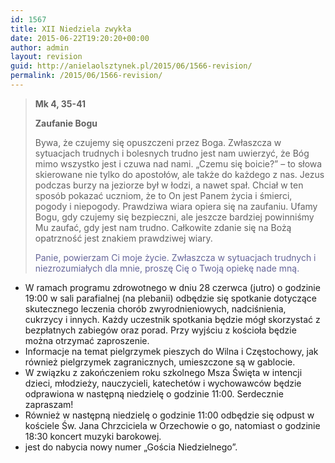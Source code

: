 ```yaml
---
id: 1567
title: XII Niedziela zwykła
date: 2015-06-22T19:20:20+00:00
author: admin
layout: revision
guid: http://anielaolsztynek.pl/2015/06/1566-revision/
permalink: /2015/06/1566-revision/
---
```

> **Mk 4, 35-41**
> 
> **Zaufanie Bogu**
> 
> Bywa, że czujemy się opuszczeni przez Boga. Zwłaszcza w sytuacjach trudnych i bolesnych trudno jest nam uwierzyć, że Bóg mimo wszystko jest i czuwa nad nami. &#8222;Czemu się boicie?&#8221; &#8211; to słowa skierowane nie tylko do apostołów, ale także do każdego z nas. Jezus podczas burzy na jeziorze był w łodzi, a nawet spał. Chciał w ten sposób pokazać uczniom, że to On jest Panem życia i śmierci, pogody i niepogody. Prawdziwa wiara opiera się na zaufaniu. Ufamy Bogu, gdy czujemy się bezpieczni, ale jeszcze bardziej powinniśmy Mu zaufać, gdy jest nam trudno. Całkowite zdanie się na Bożą opatrzność jest znakiem prawdziwej wiary.
> 
> <span style="color: #666699;">Panie, powierzam Ci moje życie. Zwłaszcza w sytuacjach trudnych i niezrozumiałych dla mnie, proszę Cię o Twoją opiekę nade mną.</span>

  * W ramach programu zdrowotnego w dniu 28 czerwca (jutro) o godzinie 19:00 w sali parafialnej (na plebanii) odbędzie się spotkanie dotyczące skutecznego leczenia chorób zwyrodnieniowych, nadciśnienia, cukrzycy i innych. Każdy uczestnik spotkania będzie mógł skorzystać z bezpłatnych zabiegów oraz porad. Przy wyjściu z kościoła będzie można otrzymać zaproszenie.
  * Informacje na temat pielgrzymek pieszych do Wilna i Częstochowy, jak również pielgrzymek zagranicznych, umieszczone są w gablocie.
  * W związku z zakończeniem roku szkolnego Msza Święta w intencji dzieci, młodzieży, nauczycieli, katechetów i wychowawców będzie odprawiona w następną niedzielę o godzinie 11:00. Serdecznie zapraszam!
  * Również w następną niedzielę o godzinie 11:00 odbędzie się odpust w kościele Św. Jana Chrzciciela w Orzechowie o go, natomiast o godzinie 18:30 koncert muzyki barokowej.
  * jest do nabycia nowy numer &#8222;Gościa Niedzielnego&#8221;.

>